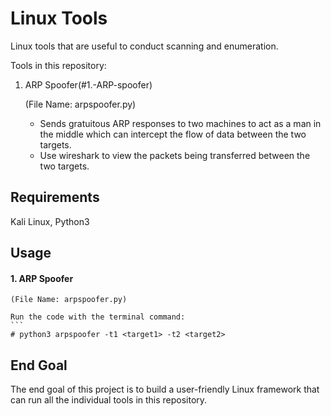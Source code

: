 # Linux Tools
Linux tools that are useful to conduct scanning and enumeration.

Tools in this repository:

1. ARP Spoofer(#1.-ARP-spoofer) 
      
      (File Name: arpspoofer.py)
    - Sends gratuitous ARP responses to two machines to act as a man in the middle which can intercept the flow of data between the two targets.
    - Use wireshark to view the packets being transferred between the two targets.
    
## Requirements
Kali Linux,
Python3

## Usage

#### 1. ARP Spoofer
    (File Name: arpspoofer.py)
    
    Run the code with the terminal command:
    ```
    # python3 arpspoofer -t1 <target1> -t2 <target2>
## End Goal
The end goal of this project is to build a user-friendly Linux framework that can run all the individual tools in this repository.
